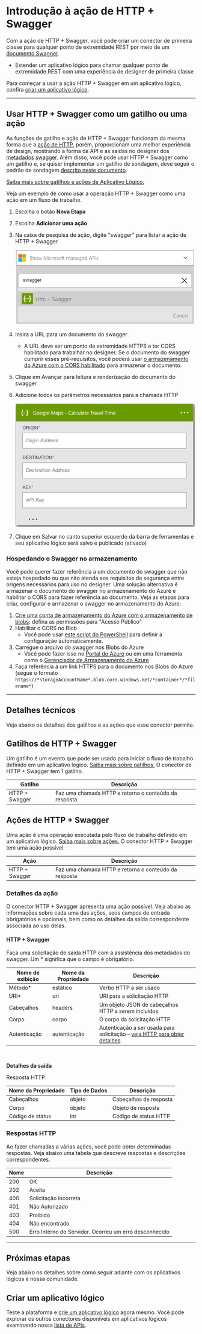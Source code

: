 <properties
	pageTitle="Adicionar a ação de HTTP + Swagger em Aplicativos Lógicos | Microsoft Azure"
	description="Visão geral das operações e da ação de HTTP + Swagger"
	services=""
	documentationCenter="" 
	authors="jeffhollan"
	manager="erikre"
	editor=""
	tags="connectors"/>

<tags
   ms.service="logic-apps"
   ms.devlang="na"
   ms.topic="article"
   ms.tgt_pltfrm="na"
   ms.workload="na" 
   ms.date="07/18/2016"
   ms.author="jehollan"/>

# Introdução à ação de HTTP + Swagger

Com a ação de HTTP + Swagger, você pode criar um conector de primeira classe para qualquer ponto de extremidade REST por meio de um [documento Swagger](https://swagger.io).

- Estender um aplicativo lógico para chamar qualquer ponto de extremidade REST com uma experiência de designer de primeira classe

Para começar a usar a ação HTTP + Swagger em um aplicativo lógico, confira [criar um aplicativo lógico](../app-service-logic/app-service-logic-create-a-logic-app.md).

---

## Usar HTTP + Swagger como um gatilho ou uma ação

As funções de gatilho e ação de HTTP + Swagger funcionam da mesma forma que a [ação de HTTP](connectors-native-http.md), porém, proporcionam uma melhor experiência de design, mostrando a forma da API e as saídas no designer dos [metadados swagger](https://swagger.io). Além disso, você pode usar HTTP + Swagger como um gatilho e, se quiser implementar um gatilho de sondagem, deve seguir o padrão de sondagem [descrito neste documento](../app-service-logic/app-service-logic-create-api-app.md#polling-triggers).
	
[Saiba mais sobre gatilhos e ações de Aplicativo Lógico.](connectors-overview.md)

Veja um exemplo de como usar a operação HTTP + Swagger como uma ação em um fluxo de trabalho.

1. Escolha o botão **Nova Etapa**
1. Escolha **Adicionar uma ação**
1. Na caixa de pesquisa de ação, digite "swagger" para listar a ação de HTTP + Swagger

	![Selecionar ação de HTTP + Swagger](./media/connectors-native-http-swagger/using-action-1.png)

1. Insira a URL para um documento do swagger
	- A URL deve ser um ponto de extremidade HTTPS e ter CORS habilitado para trabalhar no designer. Se o documento do swagger cumprir esses pré-requisitos, você poderá usar [o armazenamento do Azure com o CORS habilitado](#hosting-swagger-from-storage) para armazenar o documento.
1. Clique em Avançar para leitura e renderização do documento do swagger
1. Adicione todos os parâmetros necessários para a chamada HTTP

	![Concluir a ação HTTP](./media/connectors-native-http-swagger/using-action-2.png)

1. Clique em Salvar no canto superior esquerdo da barra de ferramentas e seu aplicativo lógico será salvo e publicado (ativado)

### Hospedando o Swagger no armazenamento

Você pode querer fazer referência a um documento do swagger que não esteja hospedado ou que não atenda aos requisitos de segurança entre origens necessários para uso no designer. Uma solução alternativa é armazenar o documento do swagger no armazenamento do Azure e habilitar o CORS para fazer referência ao documento. Veja as etapas para criar, configurar e armazenar o swagger no armazenamento do Azure:

1. [Crie uma conta de armazenamento do Azure com o armazenamento de blobs](../storage/storage-create-storage-account.md): defina as permissões para "Acesso Público"
1. Habilitar o CORS no Blob
	- Você pode usar [este script do PowerShell](https://github.com/logicappsio/EnableCORSAzureBlob/blob/master/EnableCORSAzureBlob.ps1) para definir a configuração automaticamente.
1. Carregue o arquivo do swagger nos Blobs do Azure
	- Você pode fazer isso no [Portal do Azure](https://portal.azure.com) ou em uma ferramenta como o [Gerenciador de Armazenamento do Azure](http://storageexplorer.com/)
1. Faça referência a um link HTTPS para o documento nos Blobs do Azure (segue o formato `https://*storageAccountName*.blob.core.windows.net/*container*/*filename*`)

---

## Detalhes técnicos

Veja abaixo os detalhes dos gatilhos e as ações que esse conector permite.

## Gatilhos de HTTP + Swagger

Um gatilho é um evento que pode ser usado para iniciar o fluxo de trabalho definido em um aplicativo lógico. [Saiba mais sobre gatilhos.](connectors-overview.md) O conector de HTTP + Swagger tem 1 gatilho.

|Gatilho|Descrição|
|---|---|
|HTTP + Swagger|Faz uma chamada HTTP e retorna o conteúdo da resposta|

## Ações de HTTP + Swagger

Uma ação é uma operação executada pelo fluxo de trabalho definido em um aplicativo lógico. [Saiba mais sobre ações.](connectors-overview.md) O conector HTTP + Swagger tem uma ação possível.

|Ação|Descrição|
|---|---|
|HTTP + Swagger|Faz uma chamada HTTP e retorna o conteúdo da resposta|

### Detalhes da ação

O conector HTTP + Swagger apresenta uma ação possível. Veja abaixo as informações sobre cada uma das ações, seus campos de entrada obrigatórios e opcionais, bem como os detalhes da saída correspondente associada ao uso delas.

#### HTTP + Swagger

Faça uma solicitação de saída HTTP com a assistência dos metadados do swagger. Um * significa que o campo é obrigatório.

|Nome de exibição|Nome da Propriedade|Descrição|
|---|---|---|
|Método*|estático|Verbo HTTP a ser usado|
|URI*|uri|URI para a solicitação HTTP|
|Cabeçalhos|headers|Um objeto JSON de cabeçalhos HTTP a serem incluídos|
|Corpo|corpo|O corpo da solicitação HTTP|
|Autenticação|autenticação|Autenticação a ser usada para solicitação – [veja HTTP para obter detalhes](./connectors-native-http.md#authentication)|
<br>

**Detalhes da saída**

Resposta HTTP

|Nome da Propriedade|Tipo de Dados|Descrição|
|---|---|---|
|Cabeçalhos|objeto|Cabeçalhos de resposta|
|Corpo|objeto|Objeto de resposta|
|Código de status|int|Código de status HTTP|

### Respostas HTTP

Ao fazer chamadas a várias ações, você pode obter determinadas respostas. Veja abaixo uma tabela que descreve respostas e descrições correspondentes.

|Nome|Descrição|
|---|---|
|200|OK|
|202|Aceita|
|400|Solicitação incorreta|
|401|Não Autorizado|
|403|Proibido|
|404|Não encontrado|
|500|Erro Interno do Servidor. Ocorreu um erro desconhecido|

---

## Próximas etapas

Veja abaixo os detalhes sobre como seguir adiante com os aplicativos lógicos e nossa comunidade.

## Criar um aplicativo lógico

Teste a plataforma e [crie um aplicativo lógico](../app-service-logic/app-service-logic-create-a-logic-app.md) agora mesmo. Você pode explorar os outros conectores disponíveis em aplicativos lógicos examinando nossa [lista de APIs](apis-list.md).

<!---HONumber=AcomDC_0727_2016-->